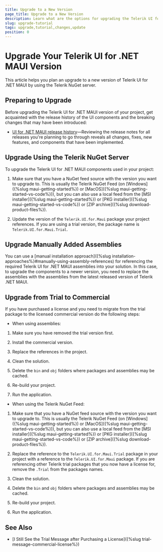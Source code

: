 ```yaml
---
title: Upgrade to a New Version
page_title: Upgrade to a New Version
description: Learn what are the options for upgrading the Telerik UI for .NET MAUI packages to a new version.
slug: upgrade-tutorial
tags: upgrade,tutorial,changes,update
position: 0
---
```


# Upgrade Your Telerik UI for .NET MAUI Version

This article helps you plan an upgrade to a new version of Telerik UI for .NET MAUI by using the Telerik NuGet server.

## Preparing to Upgrade

Before upgrading the Telerik UI for .NET MAUI version of your project, get acquainted with the release history of the UI components and the breaking changes that may have been introduced:

* <a href="https://www.telerik.com/support/whats-new/maui-ui/release-history" target="_blank">UI for .NET MAUI release history</a>&mdash;Reviewing the release notes for all releases you're planning to go through reveals all changes, fixes, new features, and components that have been implemented.

## Upgrade Using the Telerik NuGet Server

To upgrade the Telerik UI for .NET MAUI components used in your project:

1. Make sure that you have a NuGet feed source with the version you want to upgrade to. This is usually the Telerik NuGet Feed (on [Windows]({%slug maui-getting-started%}) or [MacOS]({%slug maui-getting-started-vs-code%})), but you can also use a local feed from the [MSI installer]({%slug maui-getting-started%}) or [PKG installer]({%slug maui-getting-started-vs-code%}) or [ZIP archive]({%slug download-product-files%}).

1. Update the version of the `Telerik.UI.for.Maui` package your project references. If you are using a trial version, the package name is `Telerik.UI.for.Maui.Trial`.

## Upgrade Manually Added Assemblies

You can use a [manual installation approach]({%slug installation-approaches%}#manually-using-assembly-references) for referencing the required Telerik UI for .NET MAUI assemblies into your solution. In this case, to upgrade the components to a newer version, you need to replace the assemblies with the assemblies from the latest released version of Telerik .NET MAUI.

## Upgrade from Trial to Commercial

If you have purchased a license and you need to migrate from the trial package to the licensed commercial version do the following steps:

* When using assemblies:

1. Make sure you have removed the trial version first.

1. Install the commercial version.

1. Replace the references in the project.

1. Clean the solution.

1. Delete the `bin` and `obj` folders where packages and assemblies may be cached.

1. Re-build your project.

1. Run the application.

* When using the Telerik NuGet Feed:

1. Make sure that you have a NuGet feed source with the version you want to upgrade to. This is usually the Telerik NuGet Feed (on [Windows]({%slug maui-getting-started%}) or [MacOS]({%slug maui-getting-started-vs-code%})), but you can also use a local feed from the [MSI installer]({%slug maui-getting-started%}) or [PKG installer]({%slug maui-getting-started-vs-code%}) or [ZIP archive]({%slug download-product-files%}).

1. Replace the reference to the `Telerik.UI.for.Maui.Trial` package in your project with a reference to the `Telerik.UI.for.Maui` package. If you are referencing other Telerik trial packages that you now have a license for, remove the `.Trial` from the packages names.

1. Clean the solution.

1. Delete the `bin` and `obj` folders where packages and assemblies may be cached.

1. Re-build your project.

1. Run the application.

## See Also

- [I Still See the Trial Message after Purchasing a License]({%slug trial-message-commercial-license%})
